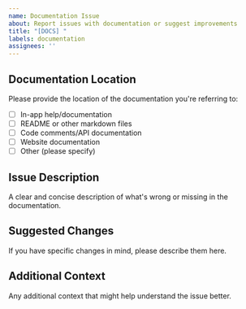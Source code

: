 ```yaml
---
name: Documentation Issue
about: Report issues with documentation or suggest improvements
title: "[DOCS] "
labels: documentation
assignees: ''
---
```


## Documentation Location
Please provide the location of the documentation you're referring to:
- [ ] In-app help/documentation
- [ ] README or other markdown files
- [ ] Code comments/API documentation
- [ ] Website documentation
- [ ] Other (please specify)

## Issue Description
A clear and concise description of what's wrong or missing in the documentation.

## Suggested Changes
If you have specific changes in mind, please describe them here.

## Additional Context
Any additional context that might help understand the issue better.
